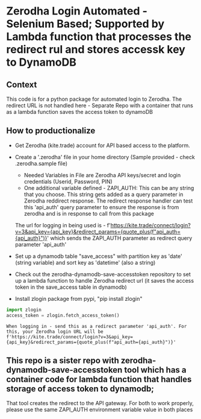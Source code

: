 # Zerodha Login Automated - Selenium Based; Supported by Lambda function that processes the redirect rul and stores accessk key to DynamoDB

## Context
This code is for a python package for automated login to Zerodha. The redirect URL is not handled here - Separate Repo with a container that runs as a lambda function saves the access token to dynamoDB

## How to productionalize
- Get Zerodha (kite.trade) account for API based access to the platform.
- Create a '.zerodha' file in your home directory (Sample provided - check .zerodha.sample file)
    - Needed Variables in File are Zerodha API keys/secret and login credentials (Userid, Password, PIN)
    - One additional variable defined - ZAPI_AUTH: This can be any string that you choose. This string gets added as a query parameter in Zerodha reddirect response. The redirect response handler can test this 'api_auth' query parameter to ensure the response is from zerodha and is in response to call from this package

    The url for logging in being used is - f'https://kite.trade/connect/login?v=3&api_key={api_key}&redirect_params={quote_plus(f"api_auth={api_auth}")}' which sends the ZAPI_AUTH parameter as redirect query parameter 'api_auth'
- Set up a dynamodb table "save_access" with partition key as 'date' (string variable) and sort key as 'datetime' (also a string)
- Check out the zerodha-dynamodb-save-accesstoken repository to set up a lambda function to handle Zerodha redirect url (it saves the access token in the save_access table in dynamodb)
- Install zlogin package from pypi, "pip install zlogin"

```python
import zlogin
access_token = zlogin.fetch_access_token()
```

    When logging in - send this as a redirect parameter 'api_auth'. For this, your Zerodha login URL will be
    f'https://kite.trade/connect/login?v=3&api_key={api_key}&redirect_params={quote_plus(f"api_auth={api_auth}")}'

## This repo is a sister repo with zerodha-dynamodb-save-accesstoken tool which has a container code for lambda function that handles storage of access token to dynamodb; 
That tool creates the redirect to the API gateway. For both to work properly, please use the same  ZAPI_AUTH environment variable value in both places
